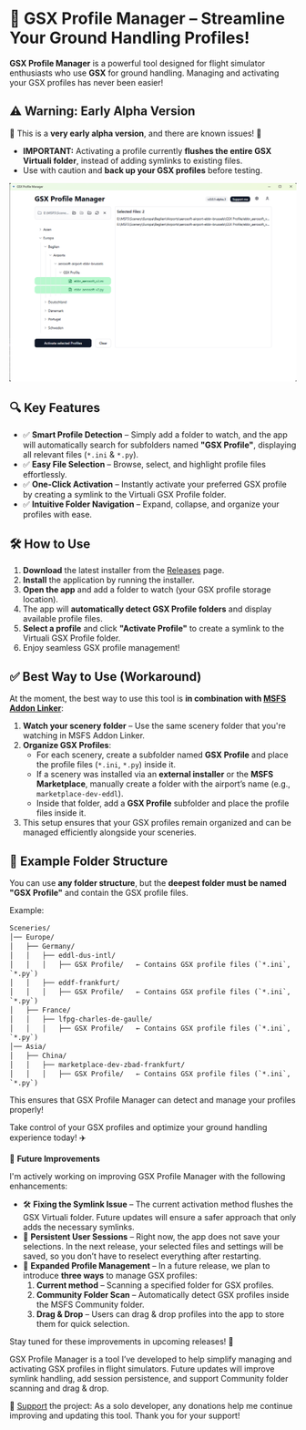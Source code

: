 # 🚀 GSX Profile Manager – Streamline Your Ground Handling Profiles!  

**GSX Profile Manager** is a powerful tool designed for flight simulator enthusiasts who use **GSX** for ground handling. Managing and activating your GSX profiles has never been easier!  

## ⚠️ Warning: Early Alpha Version  

🚧 This is a **very early alpha version**, and there are known issues! 🚧  

- **IMPORTANT:** Activating a profile currently **flushes the entire GSX Virtuali folder**, instead of adding symlinks to existing files.  
- Use with caution and **back up your GSX profiles** before testing.  

![alt text](https://github.com/grtn91/gsx-profile-manager/blob/master/public/Screenshot.png "Screenshot of App")


## 🔍 Key Features  

- ✅ **Smart Profile Detection** – Simply add a folder to watch, and the app will automatically search for subfolders named **"GSX Profile"**, displaying all relevant files (`*.ini` & `*.py`).  
- ✅ **Easy File Selection** – Browse, select, and highlight profile files effortlessly.  
- ✅ **One-Click Activation** – Instantly activate your preferred GSX profile by creating a symlink to the Virtuali GSX Profile folder.  
- ✅ **Intuitive Folder Navigation** – Expand, collapse, and organize your profiles with ease.  

## 🛠️ How to Use  

1. **Download** the latest installer from the [Releases](https://github.com/grtn91/gsx-profile-manager/releases/tag/0.0.1-alpha-3) page.  
2. **Install** the application by running the installer.  
3. **Open the app** and add a folder to watch (your GSX profile storage location).  
4. The app will **automatically detect GSX Profile folders** and display available profile files.  
5. **Select a profile** and click **"Activate Profile"** to create a symlink to the Virtuali GSX Profile folder.  
6. Enjoy seamless GSX profile management!  

## ✅ Best Way to Use (Workaround)  

At the moment, the best way to use this tool is **in combination with [MSFS Addon Linker](https://flightsim.to/file/1572/msfs-addons-linker)**:  

1. **Watch your scenery folder** – Use the same scenery folder that you're watching in MSFS Addon Linker.  
2. **Organize GSX Profiles**:  
   - For each scenery, create a subfolder named **GSX Profile** and place the profile files (`*.ini`, `*.py`) inside it.  
   - If a scenery was installed via an **external installer** or the **MSFS Marketplace**, manually create a folder with the airport’s name (e.g., `marketplace-dev-eddl`).  
   - Inside that folder, add a **GSX Profile** subfolder and place the profile files inside it.  
3. This setup ensures that your GSX profiles remain organized and can be managed efficiently alongside your sceneries.  

## 📂 Example Folder Structure  

You can use **any folder structure**, but the **deepest folder must be named "GSX Profile"** and contain the GSX profile files.  

Example:  

```plaintext
Sceneries/
│── Europe/
│   ├── Germany/
│   │   ├── eddl-dus-intl/
│   │   │   ├── GSX Profile/   ← Contains GSX profile files (`*.ini`, `*.py`)
│   │   ├── eddf-frankfurt/
│   │   │   ├── GSX Profile/   ← Contains GSX profile files (`*.ini`, `*.py`)
│   ├── France/
│   │   ├── lfpg-charles-de-gaulle/
│   │   │   ├── GSX Profile/   ← Contains GSX profile files (`*.ini`, `*.py`)
│── Asia/
│   ├── China/
│   │   ├── marketplace-dev-zbad-frankfurt/
│   │   │   ├── GSX Profile/   ← Contains GSX profile files (`*.ini`, `*.py`)
```
This ensures that GSX Profile Manager can detect and manage your profiles properly!

Take control of your GSX profiles and optimize your ground handling experience today! ✈️

🔧 **Future Improvements**  

I'm actively working on improving GSX Profile Manager with the following enhancements:  

- 🛠️ **Fixing the Symlink Issue** – The current activation method flushes the GSX Virtuali folder. Future updates will ensure a safer approach that only adds the necessary symlinks.  
- 💾 **Persistent User Sessions** – Right now, the app does not save your selections. In the next release, your selected files and settings will be saved, so you don’t have to reselect everything after restarting.  
- 🔄 **Expanded Profile Management** – In a future release, we plan to introduce **three ways** to manage GSX profiles:  
  1. **Current method** – Scanning a specified folder for GSX profiles.  
  2. **Community Folder Scan** – Automatically detect GSX profiles inside the MSFS Community folder.  
  3. **Drag & Drop** – Users can drag & drop profiles into the app to store them for quick selection.  

Stay tuned for these improvements in upcoming releases! 🚀 

GSX Profile Manager is a tool I’ve developed to help simplify managing and activating GSX profiles in flight simulators. Future updates will improve symlink handling, add session persistence, and support Community folder scanning and drag & drop.

💖 [Support](https://www.paypal.com/donate/?hosted_button_id=TSPHNJJ58GEGN) the project: As a solo developer, any donations help me continue improving and updating this tool. Thank you for your support!
